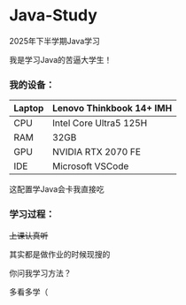 # Java-Study
2025年下半学期Java学习

我是学习Java的苦逼大学生！

### 我的设备：
| Laptop | Lenovo Thinkbook 14+ IMH |
| ---- | ---- |
| CPU | Intel Core Ultra5 125H |
| RAM | 32GB |
| GPU | NVIDIA RTX 2070 FE |  
| IDE | Microsoft VSCode |  

这配置学Java会卡我直接吃

### 学习过程：
~~上课认真听~~

其实都是做作业的时候现搜的

你问我学习方法？

多看多学（
